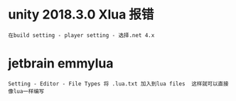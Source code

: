 # unity 2018.3.0 Xlua 报错

	在build setting - player setting - 选择.net 4.x 

# jetbrain emmylua

	Setting - Editor - File Types 将 .lua.txt 加入到lua files  这样就可以直接像lua一样编写

